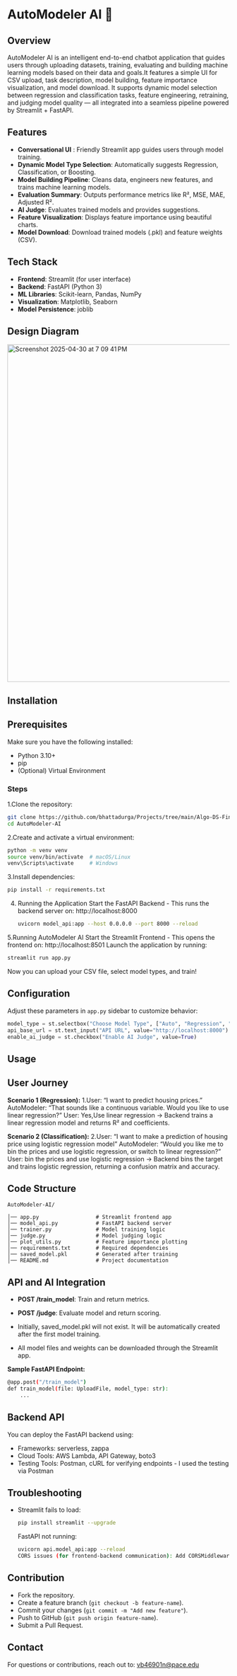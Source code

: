 # AutoModeler AI 🤖

## Overview
AutoModeler AI is an intelligent end-to-end chatbot application that guides users through uploading datasets, training, evaluating and building machine learning models based on their data and goals.It features a simple UI for CSV upload, task description, model building, feature importance visualization, and model download.
It supports dynamic model selection between regression and classification tasks, feature engineering, retraining, and judging model quality — all integrated into a seamless pipeline powered by Streamlit + FastAPI.

## Features
- **Conversational UI** : Friendly Streamlit app guides users through model training.
- **Dynamic Model Type Selection**: Automatically suggests Regression, Classification, or Boosting.
- **Model Building Pipeline**: Cleans data, engineers new features, and trains machine learning models.
- **Evaluation Summary**: Outputs performance metrics like R², MSE, MAE, Adjusted R².
- **AI Judge**: Evaluates trained models and provides suggestions.
- **Feature Visualization**: Displays feature importance using beautiful charts.
- **Model Download**: Download trained models (.pkl) and feature weights (CSV).

## Tech Stack
- **Frontend**: Streamlit (for user interface)
- **Backend**: FastAPI (Python 3)
- **ML Libraries**: Scikit-learn, Pandas, NumPy
- **Visualization**: Matplotlib, Seaborn
- **Model Persistence**: joblib

## Design Diagram

<img width="763" alt="Screenshot 2025-04-30 at 7 09 41 PM" src="https://github.com/user-attachments/assets/6d04623b-ef7c-4051-8d73-a5467cc44bc1" />



## Installation
## Prerequisites
Make sure you have the following installed:
- Python 3.10+
- pip
- (Optional) Virtual Environment

### Steps
1.Clone the repository:
  ```sh
  git clone https://github.com/bhattadurga/Projects/tree/main/Algo-DS-FinalProject/AutoModeler-AI
  cd AutoModeler-AI
  ```
2.Create and activate a virtual environment:
  ```sh
  python -m venv venv
  source venv/bin/activate  # macOS/Linux
  venv\Scripts\activate     # Windows
  ```
3.Install dependencies:
  ```sh
  pip install -r requirements.txt
  ```
4. Running the Application
   Start the FastAPI Backend - This runs the backend server on: http://localhost:8000
   ```sh
   uvicorn model_api:app --host 0.0.0.0 --port 8000 --reload
   ```  
5.Running AutoModeler AI
  Start the Streamlit Frontend - This opens the frontend on: http://localhost:8501
  Launch the application by running:
  ```sh
  streamlit run app.py
  ```
Now you can upload your CSV file, select model types, and train!

## Configuration
Adjust these parameters in `app.py` sidebar to customize behavior:
```python
model_type = st.selectbox("Choose Model Type", ["Auto", "Regression", "Classification"])
api_base_url = st.text_input("API URL", value="http://localhost:8000")
enable_ai_judge = st.checkbox("Enable AI Judge", value=True)
```

## Usage
## User Journey
**Scenario 1 (Regression):**
1.User: “I want to predict housing prices.”
AutoModeler: “That sounds like a continuous variable. Would you like to use linear regression?”
User: Yes,Use linear regression
→ Backend trains a linear regression model and returns R² and coefficients.

**Scenario 2 (Classification):**
2.User: “I want to make a prediction of housing price using logistic regression model”
AutoModeler: “Would you like me to bin the prices and use logistic regression, or switch to linear regression?”
User: bin the prices and use logistic regression
→ Backend bins the target and trains logistic regression, returning a confusion matrix and accuracy.

## Code Structure
```
AutoModeler-AI/

│── app.py                  # Streamlit frontend app
│── model_api.py            # FastAPI backend server
│── trainer.py              # Model training logic
│── judge.py                # Model judging logic
│── plot_utils.py           # Feature importance plotting
│── requirements.txt        # Required dependencies
│── saved_model.pkl         # Generated after training
│── README.md               # Project documentation

```

## API and AI Integration

- **POST /train_model**: Train and return metrics.

- **POST /judge**: Evaluate model and return scoring.

- Initially, saved_model.pkl will not exist.
It will be automatically created after the first model training.

- All model files and weights can be downloaded through the Streamlit app.

**Sample FastAPI Endpoint:**
```sh
@app.post("/train_model")
def train_model(file: UploadFile, model_type: str):
    ...
```

## Backend API
You can deploy the FastAPI backend using:
- Frameworks: serverless, zappa
- Cloud Tools: AWS Lambda, API Gateway, boto3
- Testing Tools: Postman, cURL for verifying endpoints - I used the testing via Postman

## Troubleshooting
- Streamlit fails to load:
  ```sh
  pip install streamlit --upgrade
  ```
  FastAPI not running:
  ```sh
  uvicorn api.model_api:app --reload
  CORS issues (for frontend-backend communication): Add CORSMiddleware in model_api.py.
  ```

## Contribution
- Fork the repository.
- Create a feature branch (`git checkout -b feature-name`).
- Commit your changes (`git commit -m "Add new feature"`).
- Push to GitHub (`git push origin feature-name`).
- Submit a Pull Request.

## Contact
For questions or contributions, reach out to: vb46901n@pace.edu
